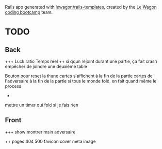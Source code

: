 Rails app generated with [lewagon/rails-templates](https://github.com/lewagon/rails-templates), created by the [Le Wagon coding bootcamp](https://www.lewagon.com) team.
# TODO
## Back
+++
Luck ratio
Temps réel
++
si qqun rejoint durant une partie, ça fait crash
empêcher de joindre une deuxième table

Bouton pour reset la thune
cartes s'affichent à la fin de la partie
cartes de l'adversaire à la fin de la partie
si tous le monde fold, on fait quand même le process

-
mettre un timer qui fold si je fais rien

## Front
+++ show
montrer main adversaire


++
pages 404 500
favicon
cover meta image
